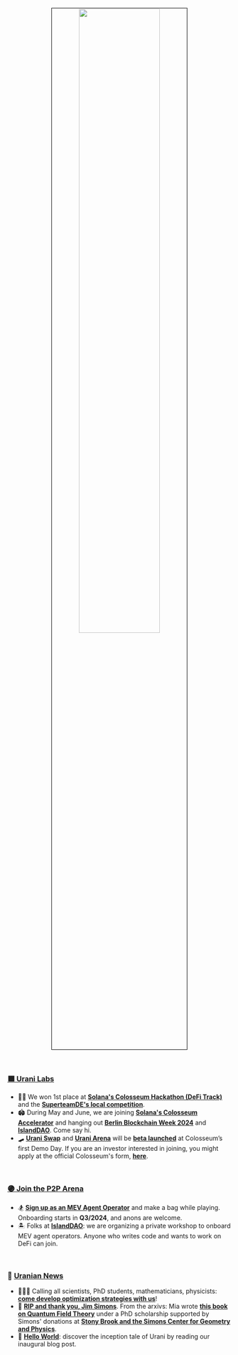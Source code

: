 <p align="center">
<img src="https://github.com/urani-labs/.github/assets/162904807/2b29ab37-caba-4abc-be9b-11cf7dbd2930" width="60%" align="center" style="padding:1px;border:1px solid black;"/>
</p>

<br>

### [🟪 Urani Labs](https://www.urani.xyz)

* 🤝🏻 We won 1st place at **[Solana's Colosseum Hackathon (DeFi Track)](https://twitter.com/ColosseumOrg/status/1787468985929212264)** and the **[SuperteamDE's local competition](https://twitter.com/SuperteamDAO)**. 
* 🏟️ During May and June, we are joining **[Solana's Colosseum Accelerator](https://blog.colosseum.org/introducing-colosseum-accelerator-cohort-1/)** and hanging out **[Berlin Blockchain Week 2024](https://blockchainweek.berlin/24)** and **[IslandDAO](https://twitter.com/IslandDAOx)**. Come say hi.
* 🛹 **[Urani Swap](https://www.urani.ag)** and **[Urani Arena](https://arena.urani.ag/)** will be **[beta launched](https://docs.urani.ag/urani-labs-docs/roadmap)** at Colosseum’s first Demo Day. If you are an investor interested in joining, you might apply at the official Colosseum's form, **[here](https://5m60ilpmt4a.typeform.com/to/KIBUwXjL?ref=blog.colosseum.org&typeform-source=blog.colosseum.org)**.

    
<br>

### [🟣 Join the P2P Arena](https://arena.urani.ag/)
  
* 🏂 **[Sign up as an MEV Agent Operator](https://www.urani.xyz/operator-onboarding)** and make a bag while playing. Onboarding starts in **Q3/2024**, and anons are welcome.
* 🏝️ Folks at **[IslandDAO](https://twitter.com/IslandDAOx)**: we are organizing a private workshop to onboard MEV agent operators. Anyone who writes code and wants to work on DeFi can join. 

<br>

### 💜 [Uranian News](https://www.urani.xyz/blog)

* 🧑🏻‍🔬 Calling all scientists, PhD students, mathematicians, physicists: **[come develop optimization strategies with us](https://www.urani.xyz/careers)**!
* 🖤 **[RIP and thank you, Jim Simons](https://www.astro.sunysb.edu/steinkirch/reviews/CHERNSIMONS.pdf)**. From the arxivs: Mia wrote **[this book on Quantum Field Theory](https://www.astro.sunysb.edu/steinkirch/books/qft.pdf)** under a PhD scholarship supported by Simons' donations at **[Stony Brook and the Simons Center for Geometry and Physics](https://scgp.stonybrook.edu/)**.
* 👾 **[Hello World](https://www.urani.xyz/blog/hello-world)**: discover the inception tale of Urani by reading our inaugural blog post.
 
